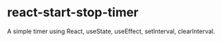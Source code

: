 # react-start-stop-timer
A simple timer using React, useState, useEffect, setInterval, clearInterval.
